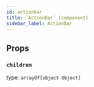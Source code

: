 ```yaml
---
id: actionbar
title: `ActionBar` (component)
sidebar_label: ActionBar
---
```



Props
-----

### `children`

type: `arrayOf[object Object]`


